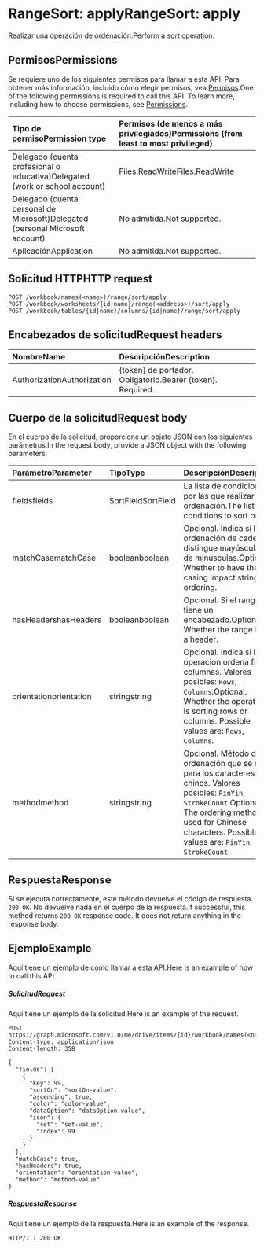 # <a name="rangesort-apply"></a><span data-ttu-id="48036-101">RangeSort: apply</span><span class="sxs-lookup"><span data-stu-id="48036-101">RangeSort: apply</span></span>

<span data-ttu-id="48036-102">Realizar una operación de ordenación.</span><span class="sxs-lookup"><span data-stu-id="48036-102">Perform a sort operation.</span></span>
## <a name="permissions"></a><span data-ttu-id="48036-103">Permisos</span><span class="sxs-lookup"><span data-stu-id="48036-103">Permissions</span></span>
<span data-ttu-id="48036-p101">Se requiere uno de los siguientes permisos para llamar a esta API. Para obtener más información, incluido cómo elegir permisos, vea [Permisos](../../../concepts/permissions_reference.md).</span><span class="sxs-lookup"><span data-stu-id="48036-p101">One of the following permissions is required to call this API. To learn more, including how to choose permissions, see [Permissions](../../../concepts/permissions_reference.md).</span></span>

|<span data-ttu-id="48036-106">Tipo de permiso</span><span class="sxs-lookup"><span data-stu-id="48036-106">Permission type</span></span>      | <span data-ttu-id="48036-107">Permisos (de menos a más privilegiados)</span><span class="sxs-lookup"><span data-stu-id="48036-107">Permissions (from least to most privileged)</span></span>              |
|:--------------------|:---------------------------------------------------------|
|<span data-ttu-id="48036-108">Delegado (cuenta profesional o educativa)</span><span class="sxs-lookup"><span data-stu-id="48036-108">Delegated (work or school account)</span></span> | <span data-ttu-id="48036-109">Files.ReadWrite</span><span class="sxs-lookup"><span data-stu-id="48036-109">Files.ReadWrite</span></span>    |
|<span data-ttu-id="48036-110">Delegado (cuenta personal de Microsoft)</span><span class="sxs-lookup"><span data-stu-id="48036-110">Delegated (personal Microsoft account)</span></span> | <span data-ttu-id="48036-111">No admitida.</span><span class="sxs-lookup"><span data-stu-id="48036-111">Not supported.</span></span>    |
|<span data-ttu-id="48036-112">Aplicación</span><span class="sxs-lookup"><span data-stu-id="48036-112">Application</span></span> | <span data-ttu-id="48036-113">No admitida.</span><span class="sxs-lookup"><span data-stu-id="48036-113">Not supported.</span></span> |

## <a name="http-request"></a><span data-ttu-id="48036-114">Solicitud HTTP</span><span class="sxs-lookup"><span data-stu-id="48036-114">HTTP request</span></span>
<!-- { "blockType": "ignored" } -->
```http
POST /workbook/names(<name>)/range/sort/apply
POST /workbook/worksheets/{id|name}/range(<address>)/sort/apply
POST /workbook/tables/{id|name}/columns/{id|name}/range/sort/apply

```
## <a name="request-headers"></a><span data-ttu-id="48036-115">Encabezados de solicitud</span><span class="sxs-lookup"><span data-stu-id="48036-115">Request headers</span></span>
| <span data-ttu-id="48036-116">Nombre</span><span class="sxs-lookup"><span data-stu-id="48036-116">Name</span></span>       | <span data-ttu-id="48036-117">Descripción</span><span class="sxs-lookup"><span data-stu-id="48036-117">Description</span></span>|
|:---------------|:----------|
| <span data-ttu-id="48036-118">Authorization</span><span class="sxs-lookup"><span data-stu-id="48036-118">Authorization</span></span>  | <span data-ttu-id="48036-p102">{token} de portador. Obligatorio.</span><span class="sxs-lookup"><span data-stu-id="48036-p102">Bearer {token}. Required.</span></span> |

## <a name="request-body"></a><span data-ttu-id="48036-121">Cuerpo de la solicitud</span><span class="sxs-lookup"><span data-stu-id="48036-121">Request body</span></span>
<span data-ttu-id="48036-122">En el cuerpo de la solicitud, proporcione un objeto JSON con los siguientes parámetros.</span><span class="sxs-lookup"><span data-stu-id="48036-122">In the request body, provide a JSON object with the following parameters.</span></span>

| <span data-ttu-id="48036-123">Parámetro</span><span class="sxs-lookup"><span data-stu-id="48036-123">Parameter</span></span>    | <span data-ttu-id="48036-124">Tipo</span><span class="sxs-lookup"><span data-stu-id="48036-124">Type</span></span>   |<span data-ttu-id="48036-125">Descripción</span><span class="sxs-lookup"><span data-stu-id="48036-125">Description</span></span>|
|:---------------|:--------|:----------|
|<span data-ttu-id="48036-126">fields</span><span class="sxs-lookup"><span data-stu-id="48036-126">fields</span></span>|<span data-ttu-id="48036-127">SortField</span><span class="sxs-lookup"><span data-stu-id="48036-127">SortField</span></span>|<span data-ttu-id="48036-128">La lista de condiciones por las que realizar la ordenación.</span><span class="sxs-lookup"><span data-stu-id="48036-128">The list of conditions to sort on.</span></span>|
|<span data-ttu-id="48036-129">matchCase</span><span class="sxs-lookup"><span data-stu-id="48036-129">matchCase</span></span>|<span data-ttu-id="48036-130">boolean</span><span class="sxs-lookup"><span data-stu-id="48036-130">boolean</span></span>|<span data-ttu-id="48036-p103">Opcional. Indica si la ordenación de cadenas distingue mayúsculas de minúsculas.</span><span class="sxs-lookup"><span data-stu-id="48036-p103">Optional. Whether to have the casing impact string ordering.</span></span>|
|<span data-ttu-id="48036-133">hasHeaders</span><span class="sxs-lookup"><span data-stu-id="48036-133">hasHeaders</span></span>|<span data-ttu-id="48036-134">boolean</span><span class="sxs-lookup"><span data-stu-id="48036-134">boolean</span></span>|<span data-ttu-id="48036-p104">Opcional. Si el rango tiene un encabezado.</span><span class="sxs-lookup"><span data-stu-id="48036-p104">Optional. Whether the range has a header.</span></span>|
|<span data-ttu-id="48036-137">orientation</span><span class="sxs-lookup"><span data-stu-id="48036-137">orientation</span></span>|<span data-ttu-id="48036-138">string</span><span class="sxs-lookup"><span data-stu-id="48036-138">string</span></span>|<span data-ttu-id="48036-p105">Opcional. Indica si la operación ordena filas o columnas.  Valores posibles: `Rows`, `Columns`.</span><span class="sxs-lookup"><span data-stu-id="48036-p105">Optional. Whether the operation is sorting rows or columns.  Possible values are: `Rows`, `Columns`.</span></span>|
|<span data-ttu-id="48036-142">method</span><span class="sxs-lookup"><span data-stu-id="48036-142">method</span></span>|<span data-ttu-id="48036-143">string</span><span class="sxs-lookup"><span data-stu-id="48036-143">string</span></span>|<span data-ttu-id="48036-p106">Opcional. Método de ordenación que se usa para los caracteres chinos.  Valores posibles: `PinYin`, `StrokeCount`.</span><span class="sxs-lookup"><span data-stu-id="48036-p106">Optional. The ordering method used for Chinese characters.  Possible values are: `PinYin`, `StrokeCount`.</span></span>|

## <a name="response"></a><span data-ttu-id="48036-147">Respuesta</span><span class="sxs-lookup"><span data-stu-id="48036-147">Response</span></span>

<span data-ttu-id="48036-p107">Si se ejecuta correctamente, este método devuelve el código de respuesta `200 OK`. No devuelve nada en el cuerpo de la respuesta.</span><span class="sxs-lookup"><span data-stu-id="48036-p107">If successful, this method returns `200 OK` response code. It does not return anything in the response body.</span></span>

## <a name="example"></a><span data-ttu-id="48036-150">Ejemplo</span><span class="sxs-lookup"><span data-stu-id="48036-150">Example</span></span>
<span data-ttu-id="48036-151">Aquí tiene un ejemplo de cómo llamar a esta API.</span><span class="sxs-lookup"><span data-stu-id="48036-151">Here is an example of how to call this API.</span></span>
##### <a name="request"></a><span data-ttu-id="48036-152">Solicitud</span><span class="sxs-lookup"><span data-stu-id="48036-152">Request</span></span>
<span data-ttu-id="48036-153">Aquí tiene un ejemplo de la solicitud.</span><span class="sxs-lookup"><span data-stu-id="48036-153">Here is an example of the request.</span></span>
<!-- {
  "blockType": "request",
  "name": "rangesort_apply"
}-->
```http
POST https://graph.microsoft.com/v1.0/me/drive/items/{id}/workbook/names(<name>)/range/sort/apply
Content-type: application/json
Content-length: 358

{
  "fields": [
    {
      "key": 99,
      "sortOn": "sortOn-value",
      "ascending": true,
      "color": "color-value",
      "dataOption": "dataOption-value",
      "icon": {
        "set": "set-value",
        "index": 99
      }
    }
  ],
  "matchCase": true,
  "hasHeaders": true,
  "orientation": "orientation-value",
  "method": "method-value"
}
```

##### <a name="response"></a><span data-ttu-id="48036-154">Respuesta</span><span class="sxs-lookup"><span data-stu-id="48036-154">Response</span></span>
<span data-ttu-id="48036-155">Aquí tiene un ejemplo de la respuesta.</span><span class="sxs-lookup"><span data-stu-id="48036-155">Here is an example of the response.</span></span> 
<!-- {
  "blockType": "response",
  "truncated": true,
  "@odata.type": "microsoft.graph.none"
} -->
```http
HTTP/1.1 200 OK
```

<!-- uuid: 8fcb5dbc-d5aa-4681-8e31-b001d5168d79
2015-10-25 14:57:30 UTC -->
<!-- {
  "type": "#page.annotation",
  "description": "RangeSort: apply",
  "keywords": "",
  "section": "documentation",
  "tocPath": ""
}-->